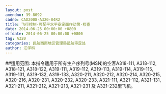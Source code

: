 ```yaml
---
layout: post
amendno: 39-8092
cadno: CAD2008-A320-04R2
title: 飞行控制-可配平水平安定面作动筒-检查
date: 2014-06-25 00:00:00 +0800
effdate: 2014-06-25 00:00:00 +0800
tag: A320
categories: 民航西南地区管理局适航审定处
author: 江学科
---
```


##适用范围:
本指令适用于所有生产序列号(MSN)的空客A318-111, A318-112, A318-121, A318-122, A319-111, A319-112, A319-113, A319-114, A319-115, A319-131, A319-132, A319-133, A320-211, A320-212, A320-214, A320-215, A320-216, A320-231, A320-232, A320-233, A321-111, A321-112, A321-131, A321-211, A321-212, A321-213, A321-231 及 A321-232型飞机。

